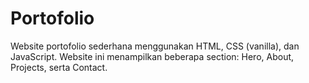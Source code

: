 # Portofolio
Website portofolio sederhana menggunakan HTML, CSS (vanilla), dan JavaScript. Website ini menampilkan beberapa section: Hero, About, Projects, serta Contact.
